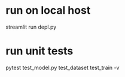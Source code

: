 # run on local host
streamlit run depl.py

# run unit tests
pytest test_model.py test_dataset test_train -v
 

